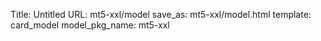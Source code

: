 Title: Untitled
URL: mt5-xxl/model
save_as: mt5-xxl/model.html
template: card_model
model_pkg_name: mt5-xxl

